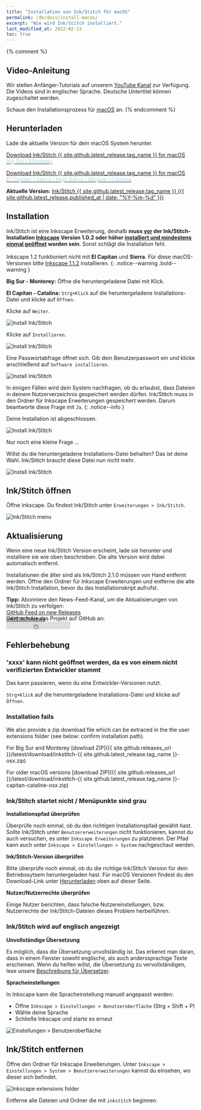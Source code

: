 ```yaml
---
title: "Installation von Ink/Stitch für macOS"
permalink: /de/docs/install-macos/
excerpt: "Wie wird Ink/Stitch installiert."
last_modified_at: 2022-02-13
toc: true
---
```

{% comment %}
## Video-Anleitung

Wir stellen Anfänger-Tutorials auf unserem <i class="fab fa-youtube"></i> [YouTube Kanal](https://www.youtube.com/c/InkStitch) zur Verfügung. Die Videos sind in englischer Sprache. Deutsche Untertitel können zugeschaltet werden.

Schaue den Installationsprozess für <i class="fab fa-apple"></i> [macOS](https://www.youtube.com/watch?v=gmOVLNh9cu8&list=PLvlbfDmZyXG1ORmeqHdp4aP7J71e7icJP&index=3) an.
{% endcomment %}

## Herunterladen
Lade die aktuelle Version für dein macOS System herunter.

<p><a href="{{ site.github.releases_url }}/latest/download/inkstitch-{{ site.github.latest_release.tag_name }}-osx.pkg" class="btn btn--info btn--large"><i class="fa fa-download " ></i> Download Ink/Stitch {{ site.github.latest_release.tag_name }} for macOS<br><span style="color:lightblue;">Big Sur / Monterey</span></a></p>
<p><a href="{{ site.github.releases_url }}/latest/download/inkstitch-{{ site.github.latest_release.tag_name }}-sierra-capitan-catalina-osx.pkg" class="btn btn--info btn--large"><i class="fa fa-download " ></i> Download Ink/Stitch {{ site.github.latest_release.tag_name }} for macOS<br><span style="color:lightblue;">El Capitan / Sierra / High Sierra / Mojave / Catalina</span></a></p>

**Aktuelle Version:** [Ink/Stitch {{ site.github.latest_release.tag_name }} ({{ site.github.latest_release.published_at | date: "%Y-%m-%d"  }})](https://github.com/inkstitch/inkstitch/releases/latest)

## Installation

Ink/Stitch ist eine Inkscape Erweiterung, deshalb **muss <span style="text-decoration:underline;">vor</span> der Ink/Stitch-Installation [Inkscape](https://inkscape.org/release/) Version 1.0.2 oder höher <span style="text-decoration:underline;">installiert und mindestens einmal geöffnet</span> worden sein**. Sonst schlägt die Installation fehl.<br><br>
Inkscape 1.2 funktioniert nicht mit **El Capitan** und **Sierra**. Für diese macOS-Versionen bitte [Inkscape 1.1.2](https://inkscape.org/release/1.1.2/platforms/) installieren.
{: .notice--warning .bold--warning }

**Big Sur - Monterey:** Öffne die heruntergeladene Datei mit Klick.

**El Capitan - Catalina:** `Strg+Klick` auf die heruntergeladene Installations-Datei und klicke auf `Öffnen`.

Klicke auf `Weiter`.

![Install Ink/Stitch](/assets/images/docs/de/macos-install/installer01.png)

Klicke auf `Installieren`.

![Install Ink/Stitch](/assets/images/docs/de/macos-install/installer02.png)

Eine Passwortabfrage öffnet sich. Gib dein Benutzerpasswort ein und klicke anschließend auf `Software installieren`.

![Install Ink/Stitch](/assets/images/docs/de/macos-install/installer03.png)

In einigen Fällen wird dein System nachfragen, ob du erlaubst, dass Dateien in deinem Nutzerverzeichnis gespeichert werden dürfen. Ink/Stitch muss in den Ordner für Inkscape Erweiterungen gespeichert werden. Darum beantworte diese Frage mit `Ja`.
{: .notice--info }

Deine Installation ist abgeschlossen.

![Install Ink/Stitch](/assets/images/docs/de/macos-install/installer04.png)

Nur noch eine kleine Frage ...

Willst du die heruntergeladene Installations-Datei behalten? Das ist deine Wahl. Ink/Stitch braucht diese Datei nun nicht mehr.

![Install Ink/Stitch](/assets/images/docs/de/macos-install/installer05.png)

## Ink/Stitch öffnen
Öffne Inkscape. Du findest Ink/Stitch unter `Erweiterungen > Ink/Stitch`.

![Ink/Stitch menu](/assets/images/docs/de/macos-install/inkstitch-extensions-menu.png)

## Aktualisierung

Wenn eine neue Ink/Stitch Version erscheint, lade sie herunter und installiere sie wie oben beschrieben. Die alte Version wird dabei automatisch entfernt.

Installationen die älter sind als Ink/Stitch 2.1.0 müssen von Hand entfernt werden.
Öffne den Ordner für Inkscape Erweiterungen und entferne die alte Ink/Stitch Installation, bevor du das Installationskript aufrufst.

**Tipp:** Abonniere den News-Feed-Kanal, um die Aktualisierungen von Ink/Stitch zu verfolgen:<br>
 <i class="fas fa-fw fa-rss-square" aria-hidden="true" style="color: #ffb400;"></i> [GitHub Feed on new Releases](https://github.com/inkstitch/inkstitch/releases.atom)<br>
 <i class="fas fa-fw fa-rss-square" aria-hidden="true" style="color: #ffb400;"></i> [Ink/Stitch News](/feed.xml)<br> 
{: .notice--info }

<p class="notice--info" style="margin-top: -3.5em !important;">Oder schaue das Projekt auf GitHub an:<br><iframe style="display: inline-block;" src="https://ghbtns.com/github-btn.html?user=inkstitch&repo=inkstitch&type=watch&count=true&v=2" frameborder="0" scrolling="0" width="170px" height="20px"></iframe></p>

## Fehlerbehebung

### 'xxxx' kann nicht geöffnet werden, da es von einem nicht verifizierten Entwickler stammt

Das kann passieren, wenn du eine Entwickler-Versionen nutzt.

`Strg+Klick` auf die heruntergeladene Installations-Datei und klicke auf `Öffnen`.

### Installation fails

We also provide a zip download file which can be extraced in the the user extensions folder (see below: confirm installation path).

For Big Sur and Monterey [dowload ZIP]({{ site.github.releases_url }}/latest/download/inkstitch-{{ site.github.latest_release.tag_name }}-osx.zip)

For older macOS versions [download ZIP]({{ site.github.releases_url }}/latest/download/inkstitch-{{ site.github.latest_release.tag_name }}-capitan-cataline-osx.zip)

### Ink/Stitch startet nicht / Menüpunkte sind grau

**Installationspfad überprüfen**

Überprüfe noch einmal, ob du den richtigen Installationspfad gewählt hast. Sollte Ink/Stitch unter `Benutzererweiterungen` nicht funktionieren, kannst du auch versuchen, es unter `Inkscape Erweiterungen` zu platzieren.
Der Pfad kann auch unter `Inkscape > Einstellungen > System` nachgeschaut werden.

**Ink/Stitch-Version überprüfen**

Bitte überprüfe noch einmal, ob du die richtige Ink/Stitch Version für dein Betriebssytsem heruntergeladen hast.
Für macOS Versionen findest du den Download-Link unter [Herunterladen](#herunterladen) oben auf dieser Seite.

**Nutzer/Nutzerrechte überprüfen**

Einige Nutzer berichten, dass falsche Nutzereinstellungen, bzw. Nutzerrechte der Ink/Stitch-Dateien dieses Problem herbeiführen.

### Ink/Stitch wird auf englisch angezeigt

**Unvollständige Übersetzung**

Es möglich, dass die Übersetzung unvollständig ist. Das erkennt man daran, dass in einem Fenster sowohl englische, als auch anderssprachige Texte erscheinen.
Wenn du helfen willst, die Übersetzung zu vervollständigen, lese unsere [Beschreibung für Übersetzer](/de/developers/localize/).

**Spracheinstellungen**

In Inkscape kann die Spracheinstellung manuell angepasst werden:
  * Öffne `Inkscape > Einstellungen > Benutzeroberfläche` (Strg + Shift + P)
  * Wähle deine Sprache
  * Schließe Inkscape und starte es erneut

![Einstellungen > Benutzeroberfläche](/assets/images/docs/de/preferences_language.png)

## Ink/Stitch entfernen

Öffne den Ordner für Inkscape Erweiterungen. Unter `Inkscape > Einstellungen > System > Benutzererweiterungen` kannst du einsehen, wo dieser sich befindet.

![Inkscape extensions folder](/assets/images/docs/de/extensions-folder-location-macos.jpg)

Entferne alle Dateien und Ordner die mit `inkstitch` beginnen.
